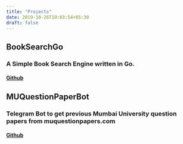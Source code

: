 ```yaml
---
title: "Projects"
date: 2019-10-26T19:03:54+05:30
draft: false
---
```


## BookSearchGo

### A Simple Book Search Engine written in Go.

#### [Github](https://github.com/funoctis/BookSearchGo)

## MUQuestionPaperBot

### Telegram Bot to get previous Mumbai University question papers from muquestionpapers.com

#### [Github](https://github.com/funoctis/MUQuestionPaperBot)